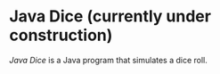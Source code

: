 # Java Dice (currently under construction)

<em>Java Dice</em> is a Java program that simulates a dice roll.
